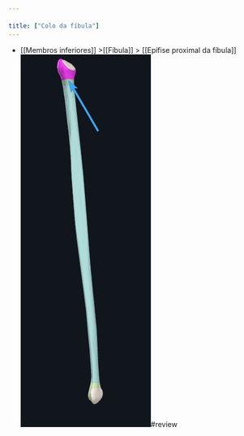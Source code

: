 ```yaml
---

title: ["Colo da fíbula"]
---
```

+ [[Membros inferiores]] >[[Fíbula]] >  [[Epífise proximal da fíbula]] 
![Pasted image 20210416154045.png](Pasted%20image%2020210416154045.png)#review 
